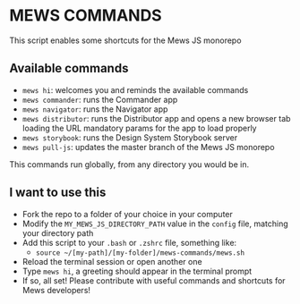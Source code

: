 # MEWS COMMANDS

This script enables some shortcuts for the Mews JS monorepo

## Available commands

- `mews hi`: welcomes you and reminds the available commands
- `mews commander`: runs the Commander app
- `mews navigator`: runs the Navigator app
- `mews distributor`: runs the Distributor app and opens a new browser tab loading the URL mandatory params for the app to load properly
- `mews storybook`: runs the Design System Storybook server
- `mews pull-js`: updates the master branch of the Mews JS monorepo

This commands run globally, from any directory you would be in.

## I want to use this

- Fork the repo to a folder of your choice in your computer
- Modify the `MY_MEWS_JS_DIRECTORY_PATH` value in the `config` file, matching your directory path
- Add this script to your `.bash` or `.zshrc` file, something like:
  - `source ~/[my-path]/[my-folder]/mews-commands/mews.sh`
- Reload the terminal session or open another one
- Type `mews hi`, a greeting should appear in the terminal prompt
- If so, all set! Please contribute with useful commands and shortcuts for Mews developers!
